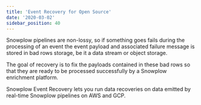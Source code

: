 ```yaml
---
title: 'Event Recovery for Open Source'
date: '2020-03-02'
sidebar_position: 40
---
```


Snowplow pipelines are non-lossy, so if something goes fails during the processing of an event the event payload and associated failure message is stored in bad rows storage, be it a data stream or object storage.

The goal of recovery is to fix the payloads contained in these bad rows so that they are ready to be processed successfully by a Snowplow enrichment platform.

Snowplow Event Recovery lets you run data recoveries on data emitted by real-time Snowplow pipelines on AWS and GCP.
